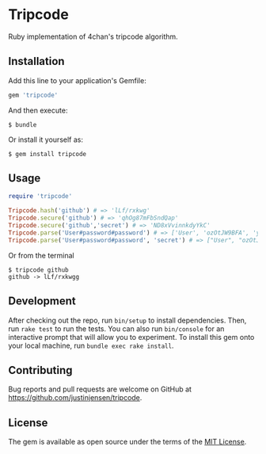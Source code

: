 # Tripcode

Ruby implementation of 4chan's tripcode algorithm.


## Installation

Add this line to your application's Gemfile:

```ruby
gem 'tripcode'
```

And then execute:

    $ bundle

Or install it yourself as:

    $ gem install tripcode

## Usage

```ruby
require 'tripcode'

Tripcode.hash('github') # => 'lLf/rxkwg'
Tripcode.secure('github') # => 'qhOg87mFbSndQap'
Tripcode.secure('github','secret') # => 'ND8xVvinnkdyYkC' 
Tripcode.parse('User#password#password') # => ['User', 'ozOtJW9BFA', 'y65WdWQD6Zze1n3']
Tripcode.parse('User#password#password', 'secret') # => ["User", "ozOtJW9BFA", "XGgRxzLJkVB/xA/"] 
```

Or from the terminal

    $ tripcode github
    github -> lLf/rxkwgg

## Development

After checking out the repo, run `bin/setup` to install dependencies. Then, run `rake test` to run the tests. You can also run `bin/console` for an interactive prompt that will allow you to experiment. To install this gem onto your local machine, run `bundle exec rake install`.

## Contributing

Bug reports and pull requests are welcome on GitHub at https://github.com/justinjensen/tripcode.

## License

The gem is available as open source under the terms of the [MIT License](http://opensource.org/licenses/MIT).

